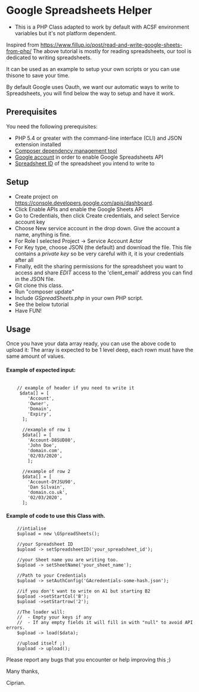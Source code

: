 # Google Spreadsheets Helper 
- This is a PHP Class adapted to work by default with ACSF environment variables but it's not platform dependent.

Inspired from https://www.fillup.io/post/read-and-write-google-sheets-from-php/
The above tutorial is mostly for reading spreadsheets, our tool is dedicated to writing spreadsheets. 

It can be used as an example to setup your own scripts or you can use thisone to save your time.

By default Google uses Oauth, we want our automatic ways to write to Spreadsheets, you will find below the way to setup and have it work.

## Prerequisites
You need the following prerequisites:

- PHP 5.4 or greater with the command-line interface (CLI) and JSON extension installed
- [Composer dependency management tool](https://getcomposer.org/download/)
- [Google account](https://myaccount.google.com/) in order to enable Google Spreadsheets API
- [Spreadsheet ID](https://developers.google.com/sheets/api/guides/concepts#sheet_id) of the spreadsheet you intend to write to

## Setup

- Create project on https://console.developers.google.com/apis/dashboard.
- Click Enable APIs and enable the Google Sheets API
- Go to Credentials, then click Create credentials, and select Service account key
- Choose New service account in the drop down. Give the account a name, anything is fine.
- For Role I selected Project -> Service Account Actor
- For Key type, choose JSON (the default) and download the file. This file contains a *private key* so be very careful with it, it is your credentials after all
- Finally, edit the sharing permissions for the spreadsheet you want to access and share *EDIT* access to the 'client_email' address you can find in the JSON file.
- Git clone this class.
- Run "composer update"
- Include *GSpreadSheets.php* in your own PHP script.
- See the below tutorial
- Have FUN!
 
## Usage 

Once you have your data array ready, you can use the above code to upload it:
The array is expected to be 1 level deep, each rown must have the same amount of values. 

#### Example of expected input:

````

    // example of header if you need to write it
     $data[] = [
        'Account',
        'Owner',
        'Domain',
        'Expiry',
      ];

      //example of row 1
      $data[] = [
        'Account-D8SUD80',
        'John Doe',
        'domain.com',
        '02/03/2020',
        ];

      //example of row 2
      $data[] = [
        'Account-DYJSU90',
        'Dan Silvain',
        'domain.co.uk',
        '02/03/2020',
      ];
````

#### Example of code to use this Class with.

````
    //intialise
    $upload = new \GSpreadSheets();

    //your Spreadsheet ID
    $upload -> setSpreadsheetID('your_spreadsheet_id');

    //your Sheet name you are writing too.
    $upload -> setSheetName('your_sheet_name');

    //Path to your Credentials
    $upload -> setAuthConfig('GAcredentials-some-hash.json');

    //if you don't want to write on A1 but starting B2
    $upload ->setStartCol('B');
    $upload ->setStartrow('2');

    //The loader will: 
    //  - Empty your keys if any 
    //  - If any empty fields it will fill in with "null" to avoid API errors.
    $upload -> load($data);

    //upload itself ;)
    $upload -> upload();
````

Please report any bugs that you encounter or help improving this ;)

Many thanks,

Ciprian.





